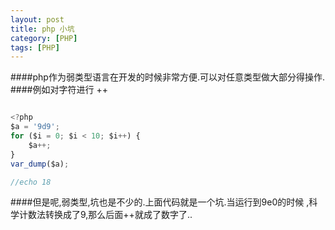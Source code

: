 ```yaml
---
layout: post
title: php 小坑
category: [PHP]
tags: [PHP]
---
```


####php作为弱类型语言在开发的时候非常方便.可以对任意类型做大部分得操作.
####例如对字符进行 ++ 

```js

<?php
$a = '9d9';
for ($i = 0; $i < 10; $i++) {
	$a++;
}
var_dump($a);

//echo 18
```

####但是呢,弱类型,坑也是不少的.上面代码就是一个坑.当运行到9e0的时候 ,科学计数法转换成了9,那么后面++就成了数字了..